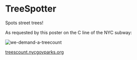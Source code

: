 # TreeSpotter

Spots street trees!

As requested by this poster on the C line of the NYC subway:

![we-demand-a-treecount](https://cloud.githubusercontent.com/assets/1735/9038769/e3cd927c-39c4-11e5-8cf7-21cbed6df11f.jpg)

[treescount.nycgovparks.org](https://treescount.nycgovparks.org/)
